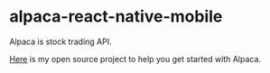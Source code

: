 # alpaca-react-native-mobile

Alpaca is stock trading API.

[Here](https://github.com/alpacahq/alpaca-rn-mobile) is my open source project to help you get started with Alpaca.

